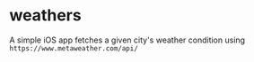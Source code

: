 # weathers

A simple iOS app fetches a given city's weather condition using `https://www.metaweather.com/api/`
